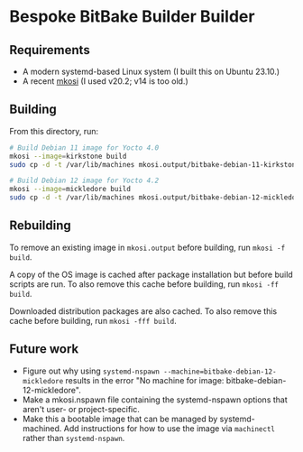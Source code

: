 # Bespoke BitBake Builder Builder

## Requirements

* A modern systemd-based Linux system (I built this on Ubuntu 23.10.)
* A recent [mkosi][] (I used v20.2; v14 is too old.)

## Building

From this directory, run:

```sh
# Build Debian 11 image for Yocto 4.0
mkosi --image=kirkstone build
sudo cp -d -t /var/lib/machines mkosi.output/bitbake-debian-11-kirkstone*

# Build Debian 12 image for Yocto 4.2
mkosi --image=mickledore build
sudo cp -d -t /var/lib/machines mkosi.output/bitbake-debian-12-mickledore*
```

## Rebuilding

To remove an existing image in `mkosi.output` before building, run `mkosi -f
build`.

A copy of the OS image is cached after package installation but before build
scripts are run. To also remove this cache before building, run `mkosi -ff
build`.

Downloaded distribution packages are also cached. To also remove this cache
before building, run `mkosi -fff build`.

## Future work

* Figure out why using `systemd-nspawn --machine=bitbake-debian-12-mickledore`
  results in the error "No machine for image: bitbake-debian-12-mickledore".
* Make a mkosi.nspawn file containing the systemd-nspawn options that aren't
  user- or project-specific.
* Make this a bootable image that can be managed by systemd-machined. Add
  instructions for how to use the image via `machinectl` rather than
  `systemd-nspawn`.

[mkosi]: https://github.com/systemd/mkosi

